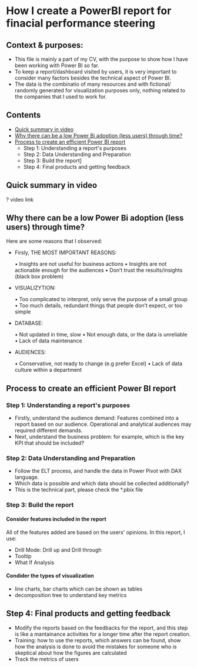 # How I create a PowerBI report for finacial performance steering

## Context & purposes:
- This file is mainly a part of my CV, with the purpose to show how I have been working with Power BI so far.
- To keep a report/dashboard visited by users, it is very important to consider many factors besides the technical aspect of Power BI.
- The data is the combinatio of many resources and with fictional/ randomly generated for visualization purposes only, nothing related to the companies that I used to work for.
## Contents

  - [Quick summary in video](#Quick-summary-in-video)
  - [Why there can be a low Power Bi adoption (less users) through time? ](#Why-there-can-be-a-low-Power-Bi-adoption-(less-users)-through-time?)
  - [Process to create an efficient Power BI report](#Process-to-create-an-efficient-Power-BI-report)
    - Step 1: Understanding a report's purposes
    - Step 2: Data Understanding and Preparation
    - Step 3: Build the report]
    - Step 4: Final products and getting feedback
 
## Quick summary in video

? video link

## Why there can be a low Power Bi adoption (less users) through time? 
Here are some reasons that I observed:
- Firsly, THE MOST IMPORTANT REASONS: 

  • Insights are not useful for  business actions • Insights are not actionable enough for the audiences • Don’t trust the results/insights (black box problem)  
- VISUALIZYTION:

  • Too complicated to interpret, only serve the purpose of a small group • Too much details, redundant things that people don’t expect, or too simple
  
- DATABASE: 

  • Not updated in time, slow • Not enough data, or the data is unreliable • Lack of data maintenance
  
- AUDIENCES: 

  • Conservative, not ready to change (e.g prefer Excel) • Lack of data culture within a department
  

## Process to create an efficient Power BI report
### Step 1: Understanding a report's purposes
- Firstly, understand the audience demand: Features combined into a report based on our audience. Operational and analytical audiences may required different demands. 
- Next, understand the business problem: for example, which is the key KPI that should be included? 

### Step 2: Data Understanding and Preparation
- Follow the ELT process, and handle the data in Power Pivot with DAX language.
- Which data is possible and which data should be collected additionally?
- This is the technical part, please check the *.pbix file

### Step 3: Build the report
#### Consider features included in the report
All of the features added are based on the users' opinions. In this report, I use:
- Drill Mode: Drill up and Drill through 
- Tooltip 
- What If Analysis

#### Condider the types of visualization
- line charts, bar charts which can be shown as tables
- decomposition tree to understand key metrics

## Step 4: Final products and getting feedback
- Modify the reports based on the feedbacks for the report, and this step is like a mantainance activities for a longer time after the report creation.
- Training: how to use the reports, which answers can be found, show how the analysis is done to avoid the mistakes for someone who is skeptical about how the figures are calculated
- Track the metrics of users
